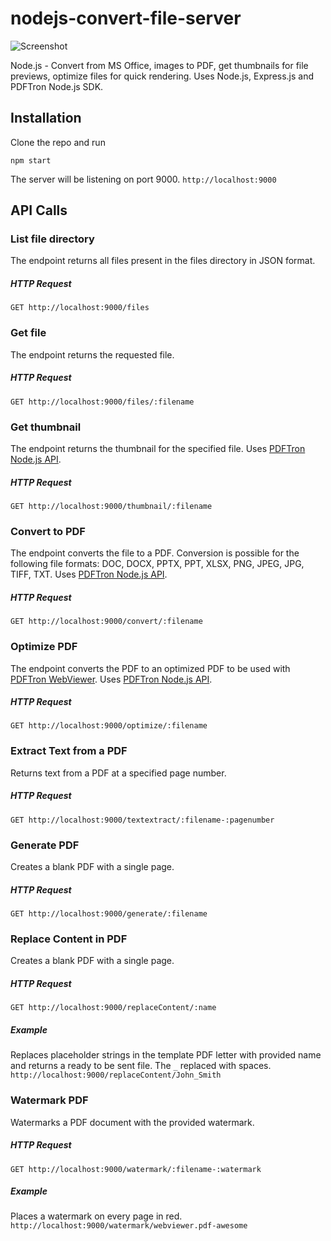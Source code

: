 # nodejs-convert-file-server
![Screenshot](https://github.com/andreysaf/nodejs-convert-file-server/blob/master/files/screen.png?raw=true "Screenshot")

Node.js - Convert from MS Office, images to PDF, get thumbnails for file previews, optimize files for quick rendering.
Uses Node.js, Express.js and PDFTron Node.js SDK.

## Installation

Clone the repo and run

`npm start`

The server will be listening on port 9000. `http://localhost:9000`


## API Calls

### List file directory

The endpoint returns all files present in the files directory in JSON format.

##### HTTP Request
`GET http://localhost:9000/files`

### Get file

The endpoint returns the requested file.

##### HTTP Request
`GET http://localhost:9000/files/:filename`

### Get thumbnail

The endpoint returns the thumbnail for the specified file. Uses [PDFTron Node.js API](https://www.pdftron.com/documentation/samples/node/js/PDFDrawTest?platforms=nodejs).

##### HTTP Request
`GET http://localhost:9000/thumbnail/:filename`

### Convert to PDF

The endpoint converts the file to a PDF. Conversion is possible for the following file formats: DOC, DOCX, PPTX, PPT, XLSX, PNG, JPEG, JPG, TIFF, TXT. Uses [PDFTron Node.js API](https://www.pdftron.com/documentation/samples/node/js/ConvertTest?platforms=nodejs).

##### HTTP Request
`GET http://localhost:9000/convert/:filename`

### Optimize PDF

The endpoint converts the PDF to an optimized PDF to be used with [PDFTron WebViewer](https://www.pdftron.com/webviewer/demo/). Uses [PDFTron Node.js API](https://www.pdftron.com/api/pdfnet-node/PDFNet.PDFDoc.html#saveViewerOptimized__anchor).

##### HTTP Request
`GET http://localhost:9000/optimize/:filename`

### Extract Text from a PDF

Returns text from a PDF at a specified page number.

##### HTTP Request
`GET http://localhost:9000/textextract/:filename-:pagenumber`

### Generate PDF

Creates a blank PDF with a single page.

##### HTTP Request
`GET http://localhost:9000/generate/:filename`

### Replace Content in PDF

Creates a blank PDF with a single page.

##### HTTP Request
`GET http://localhost:9000/replaceContent/:name`

##### Example
Replaces placeholder strings in the template PDF letter with provided name and returns a ready to be sent file. The `_` replaced with spaces.
`http://localhost:9000/replaceContent/John_Smith`

### Watermark PDF

Watermarks a PDF document with the provided watermark.

##### HTTP Request
`GET http://localhost:9000/watermark/:filename-:watermark`

##### Example
Places a watermark on every page in red. 
`http://localhost:9000/watermark/webviewer.pdf-awesome`





